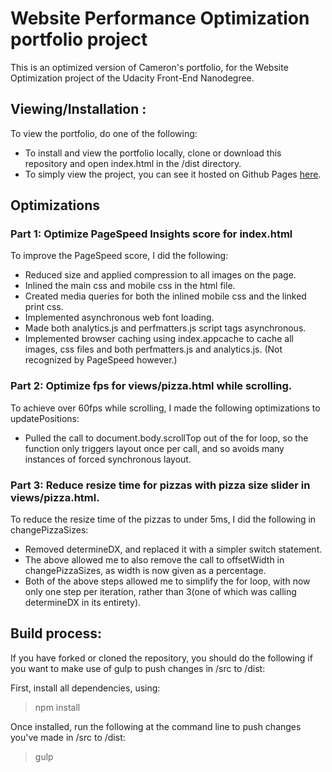 Website Performance Optimization portfolio project
===============================

This is an optimized version of Cameron's portfolio, for the Website Optimization project of the
Udacity Front-End Nanodegree.


## Viewing/Installation :

To view the portfolio, do one of the following:
- To install and view the portfolio locally, clone or download this repository and open index.html in the /dist directory.
- To simply view the project, you can see it hosted on Github Pages [here](https://scassady.github.io/frontend-nanodegree-mobile-portfolio/).

## Optimizations

### Part 1: Optimize PageSpeed Insights score for index.html

To improve the PageSpeed score, I did the following:
- Reduced size and applied compression to all images on the page.
- Inlined the main css and mobile css in the html file.
- Created media queries for both the inlined mobile css and the linked print css.
- Implemented asynchronous web font loading.
- Made both analytics.js and perfmatters.js script tags asynchronous.
- Implemented browser caching using index.appcache to cache all images, css files and both perfmatters.js and analytics.js. (Not recognized by PageSpeed however.)

### Part 2: Optimize fps for views/pizza.html while scrolling.

To achieve over 60fps while scrolling, I made the following optimizations to updatePositions:

- Pulled the call to document.body.scrollTop out of the for loop, so the function only triggers layout once per call, and so avoids many instances of forced synchronous layout.

### Part 3: Reduce resize time for pizzas with pizza size slider in views/pizza.html.

To reduce the resize time of the pizzas to under 5ms, I did the following in changePizzaSizes:

- Removed determineDX, and replaced it with a simpler switch statement.
- The above allowed me to also remove the call to offsetWidth in changePizzaSizes, as width is now given as a percentage.
- Both of the above steps allowed me to simplify the for loop, with now only one step per iteration, rather than 3(one of which was calling determineDX in its entirety).

## Build process:

If you have forked or cloned the repository, you should do the following if you want to make use of gulp to push changes in /src to /dist:

First, install all dependencies, using:

> npm install

Once installed, run the following at the command line to push changes you've made in /src to /dist:

> gulp
